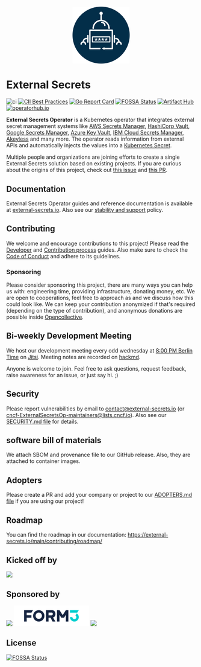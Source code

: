 <p align="center">
    <img src="assets/eso-logo-large.png" width="30%" align="center" alt="external-secrets">
</p>

# External Secrets

![ci](https://github.com/external-secrets/external-secrets/actions/workflows/ci.yml/badge.svg?branch=main)
[![CII Best Practices](https://bestpractices.coreinfrastructure.org/projects/5327/badge)](https://bestpractices.coreinfrastructure.org/projects/5947)
[![Go Report Card](https://goreportcard.com/badge/github.com/external-secrets/external-secrets)](https://goreportcard.com/report/github.com/external-secrets/external-secrets)
[![FOSSA Status](https://app.fossa.com/api/projects/git%2Bgithub.com%2Fexternal-secrets%2Fexternal-secrets.svg?type=shield)](https://app.fossa.com/projects/git%2Bgithub.com%2Fexternal-secrets%2Fexternal-secrets?ref=badge_shield)
<a href="https://artifacthub.io/packages/helm/external-secrets-operator/external-secrets"><img alt="Artifact Hub" src="https://img.shields.io/endpoint?url=https://artifacthub.io/badge/repository/external-secrets" /></a>
<a href="https://operatorhub.io/operator/external-secrets-operator"><img alt="operatorhub.io" src="https://img.shields.io/badge/operatorhub.io-external--secrets-brightgreen" /></a>

**External Secrets Operator** is a Kubernetes operator that integrates external
secret management systems like [AWS Secrets
Manager](https://aws.amazon.com/secrets-manager/), [HashiCorp
Vault](https://www.vaultproject.io/), [Google Secrets
Manager](https://cloud.google.com/secret-manager), [Azure Key
Vault](https://azure.microsoft.com/en-us/services/key-vault/), [IBM Cloud Secrets Manager](https://www.ibm.com/cloud/secrets-manager), [Akeyless](https://akeyless.io) and many more. The
operator reads information from external APIs and automatically injects the
values into a [Kubernetes
Secret](https://kubernetes.io/docs/concepts/configuration/secret/).

Multiple people and organizations are joining efforts to create a single External Secrets solution based on existing projects. If you are curious about the origins of this project, check out [this issue](https://github.com/external-secrets/kubernetes-external-secrets/issues/47) and [this PR](https://github.com/external-secrets/kubernetes-external-secrets/pull/477).

## Documentation

External Secrets Operator guides and reference documentation is available at [external-secrets.io](https://external-secrets.io). Also see our [stability and support](https://external-secrets.io/main/introduction/stability-support/) policy.

## Contributing

We welcome and encourage contributions to this project! Please read the [Developer](https://www.external-secrets.io/main/contributing/devguide/) and [Contribution process](https://www.external-secrets.io/main/contributing/process/) guides. Also make sure to check the [Code of Conduct](https://www.external-secrets.io/main/contributing/coc/) and adhere to its guidelines.

### Sponsoring

Please consider sponsoring this project, there are many ways you can help us with: engineering time, providing infrastructure, donating money, etc. We are open to cooperations, feel free to approach as and we discuss how this could look like. We can keep your contribution anonymized if that's required (depending on the type of contribution), and anonymous donations are possible inside [Opencollective](https://opencollective.com/external-secrets-org).

## Bi-weekly Development Meeting

We host our development meeting every odd wednesday at [8:00 PM Berlin Time](https://dateful.com/time-zone-converter?t=20:00&tz=Europe/Berlin) on [Jitsi](https://meet.jit.si/eso-community-meeting). Meeting notes are recorded on [hackmd](https://hackmd.io/GSGEpTVdRZCP6LDxV3FHJA).

Anyone is welcome to join. Feel free to ask questions, request feedback, raise awareness for an issue, or just say hi. ;)

## Security

Please report vulnerabilities by email to contact@external-secrets.io (or cncf-ExternalSecretsOp-maintainers@lists.cncf.io). Also see our [SECURITY.md file](SECURITY.md) for details.

## software bill of materials
We attach SBOM and provenance file to our GitHub release. Also, they are attached to container images.

## Adopters

Please create a PR and add your company or project to our [ADOPTERS.md file](ADOPTERS.md) if you are using our project!

## Roadmap

You can find the roadmap in our documentation: https://external-secrets.io/main/contributing/roadmap/

## Kicked off by

![](assets/Godaddylogo_2020.png)

## Sponsored by

![](assets/CS_logo_1.png)
![](assets/form3_logo.png)
![](assets/pento_logo.png)


## License
[![FOSSA Status](https://app.fossa.com/api/projects/git%2Bgithub.com%2Fexternal-secrets%2Fexternal-secrets.svg?type=large)](https://app.fossa.com/projects/git%2Bgithub.com%2Fexternal-secrets%2Fexternal-secrets?ref=badge_large)
